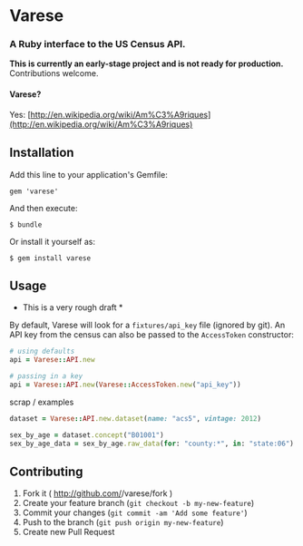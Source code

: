 # Varese

### A Ruby interface to the US Census API.

**This is currently an early-stage project and is not ready for production.** Contributions welcome.

#### Varese?

Yes: [http://en.wikipedia.org/wiki/Am%C3%A9riques](http://en.wikipedia.org/wiki/Am%C3%A9riques)

## Installation

Add this line to your application's Gemfile:

    gem 'varese'

And then execute:

    $ bundle

Or install it yourself as:

    $ gem install varese

## Usage

* This is a very rough draft *

By default, Varese will look for a `fixtures/api_key` file (ignored by git). An API key from the census can also be
passed to the `AccessToken` constructor:

```ruby
# using defaults
api = Varese::API.new

# passing in a key
api = Varese::API.new(Varese::AccessToken.new("api_key"))
```


scrap / examples

```ruby
dataset = Varese::API.new.dataset(name: "acs5", vintage: 2012)

sex_by_age = dataset.concept("B01001")
sex_by_age_data = sex_by_age.raw_data(for: "county:*", in: "state:06")
```



## Contributing

1. Fork it ( http://github.com/<my-github-username>/varese/fork )
2. Create your feature branch (`git checkout -b my-new-feature`)
3. Commit your changes (`git commit -am 'Add some feature'`)
4. Push to the branch (`git push origin my-new-feature`)
5. Create new Pull Request


